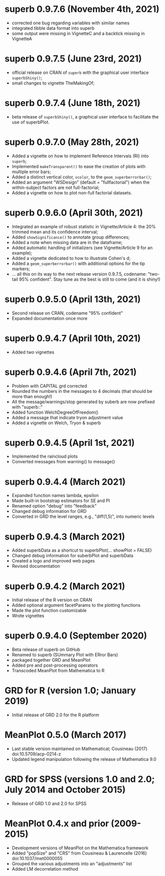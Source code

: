 # superb 0.9.7.6 (November 4th, 2021)

* corrected one bug regarding variables with similar names
* integrated tibble data format into superb
* some output were missing in VignetteC and a backtick missing in VignetteA


# superb 0.9.7.5 (June 23rd, 2021)

* official release on CRAN of ``superb`` with the graphical user interface
``superbShiny()``;
* small changes to vignette TheMakingOf;


# superb 0.9.7.4 (June 18th, 2021)

* beta release of ``superbShiny()``, a graphical user interface to facilitate the
use of superbPlot.

# superb 0.9.7.0 (May 28th, 2021)

* Added a vignette on how to implement Reference Intervals (RI) into ``superb``;
* Implemented ``makeTransparent()`` to ease the creation of plots with multiple error bars;
* Added a distinct vertical color, ``vcolor``, to the ``geom_superberrorbar()``;
* Added an argument "WSDesign" (default = "fullfactorial") when the within-subject
    factors are not full-factorial;
* Added a vignette on how to plot non-full factorial datasets.

# superb 0.9.6.0 (April 30th, 2021)

* Integrated an example of robust statistic in Vignette/Article 4: 
   the 20% trimmed mean and its confidence interval;
* Added ``showSignificance()`` to annotate group differences;
* Added a note when missing data are in the dataframe;
* Added automatic handling of initializers (see Vignette/Article 9 for an example);
* Added a vignette dedicated to how to illustrate Cohen's d;
* Added a ``geom_superberrorbar()`` with additional options for the tip markers;
* ... all this on its way to the next release version 0.9.7.5, codename: 
   "two-tail 95% confident". Stay tune as the best is still to come (and it is shiny!)


# superb 0.9.5.0 (April 13th, 2021)

* Second release on CRAN, codename "95% confident"
* Expanded documentation once more


# superb 0.9.4.7 (April 10th, 2021)

* Added two vignettes


# superb 0.9.4.6 (April 7th, 2021)

* Problem with CAPITAL grd corrected
* Rounded the numbers in the messages to 4 decimals (that should be more than enough!)
* All the message/warnings/stop generated by suberb are now prefixed with "superb::"
* Added function WelchDegreeOfFreedom()
* Added a message that indicate tryon adjustment value
* Added a vignette on Welch, Tryon & superb


# superb 0.9.4.5 (April 1st, 2021)

* Implemented the raincloud plots
* Converted messages from warning() to message()


# superb 0.9.4.4 (March 2021)

* Expanded function names lambda, epsilon
* Made built-in bootstrap estimators for SE and PI
* Renamed option "debug" into "feedback"
* Changed debug information for GRD
* Converted in GRD the level ranges, e.g., "diff(1,5)", into numeric levels


# superb 0.9.4.3 (March 2021)

* Added superbData as a shortcut to superbPlot(... showPlot = FALSE)
* Changed debug information for suberbPlot and superbData
* Created a logo and improved web pages
* Revised documentation


# superb 0.9.4.2 (March 2021)

* Initial release of the R version on CRAN
* Added optional argument facetParams to the plotting functions
* Made the plot function customizable
* Wrote vignettes


# superb 0.9.4.0 (September 2020)

* Beta release of superb on GitHub
* Renamed to superb (SUmmary Plot with ERror Bars)
* packaged together GRD and MeanPlot
* Added pre and post-processing operators
* Transcoded MeanPlot from Mathematica to R


# GRD for R (version 1.0; January 2019)

* Initial release of GRD 2.0 for the R platform


# MeanPlot 0.5.0 (March 2017)

* Last stable version maintained on Mathematical; Cousineau (2017) doi:10.5709/acp-0214-z
* Updated legend manipulation following the release of Mathematica 9.0


# GRD for SPSS (versions 1.0 and 2.0; July 2014 and October 2015)

* Release of GRD 1.0 and 2.0 for SPSS


# MeanPlot 0.4.x and prior (2009-2015)

* Development versions of MeanPlot on the Mathematica framework 
* Added "popSize" and "CRS" from Cousineau & Laurencelle (2016) doi:10.1037/met0000055
* Grouped the various adjustments into an "adjustments" list
* Added LM decorrelation method

